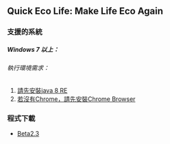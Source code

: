 Quick Eco Life: Make Life Eco Again
-----
### 支援的系統
##### Windows 7 以上：
###### 執行環境需求：
1. [請先安裝java 8 RE](http://javadl.oracle.com/webapps/download/AutoDL?BundleId=218830_e9e7ea248e2c4826b92b3f075a80e441)
2. [若沒有Chrome，請先安裝Chrome Browser](https://www.google.com.tw/chrome/browser/desktop/)

### 程式下載
* [Beta2.3](https://github.com/ylfuzzy/QuickEcoLife/raw/master/executableJAR/QuickEcoLife_Beta2.3.zip)
